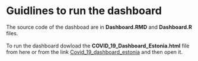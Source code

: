# Guidlines to run the dashboard
The source code of the dashboad are in **Dashboard.RMD** and  **Dashboard.R** files. <br />
<br />
To run the dashboard dowload the **COVID_19_Dashboard_Estonia.html** file from here or from the link [Covid_19_dashboard_estonia](https://drive.google.com/file/d/1uazO8m_j0dJZzjZDxBRHa1bv0J24FBxU/view?usp=sharing) and then open it. <br />
